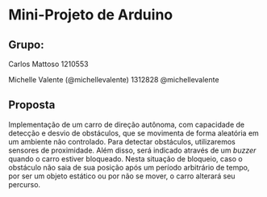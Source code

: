 # Mini-Projeto de Arduino

## Grupo:
  Carlos Mattoso  1210553
  
  Michelle Valente (@michellevalente)  1312828
  @michellevalente
## Proposta
Implementação de um carro de direção autônoma, com capacidade de detecção e desvio de obstáculos, que se movimenta de forma aleatória em um ambiente não controlado. Para detectar obstáculos, utilizaremos sensores de proximidade. Além disso, será indicado através de um _buzzer_ quando o carro estiver bloqueado. Nesta situação de bloqueio, caso o obstáculo não saia de sua posição após um período arbitrário de tempo, por ser um objeto estático ou por não se mover, o carro alterará seu percurso.
